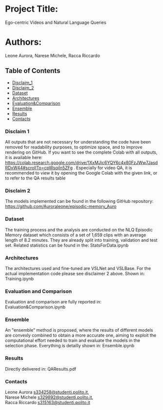 # Project Title:
Ego-centric Videos and Natural Language Queries

# Authors:
Leone Aurora,
Narese Michele,
Racca Riccardo


## Table of Contents
- [Disclaim_1](#Disclaim1)
- [Disclaim_2](#Disclaim2)
- [Dataset](#Dataset) 
- [Architectures](#Architectures)
- [Evaluation&Comparison](#evaluation&comparison)
- [Ensemble](#Ensemble)
- [Results](#results) 
- [Contacts](#Contacts)

### Disclaim 1
All outputs that are not necessary for understanding the code have been removed for readability purposes, to optimize space, and to improve rendering on GitHub. If you want to see the complete Colab with all outputs, it is available here: https://colab.research.google.com/drive/1XxMJic6YQY6c4x80FzJWw7JasdRDxW44#scrollTo=cpWsqiln5ZFg . Especially for video QA, it is recommended to view it by opening the Google Colab with the given link, or to refer to the QA results table

### Disclaim 2
The models implemented can be found in the following GitHub repository: https://github.com/Auroraleone/episodic-memory_Auro

### Dataset
The training process and the analysis are conducted on the NLQ Episodic Memory dataset which consists of a set of 1,659 clips with an average length of 8.2 minutes. They are already split into training, validation and test set.
Related statistics can be found in the: StatsForData.ipynb

### Architectures
The architectures used and fine-tuned are VSLNet and VSLBase. 
For the actual implementation code please see disclaimer 2 above. 
Shown in: Training.ipynb


### Evaluation and Comparison
Evaluation and comparison are fully reported in: Evaluation&Comparison.ipynb


### Ensemble
An "ensemble" method is proposed, where the results of different models are convexly combined to obtain a more accurate one, aiming to exploit the computational effort needed to train and evaluate the models in the selection phase. Everything is detailly shown in: Ensemble.ipynb

### Results
Directly delivered in: QAResults.pdf



### Contacts
Leone Aurora s334258@studenti.polito.it,  
Narese Michele s329892@studenti.polito.it,  
Racca Riccardo s315163@studenti.polito.it 
